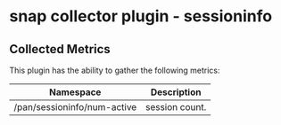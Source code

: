 # snap collector plugin - sessioninfo

## Collected Metrics
This plugin has the ability to gather the following metrics:

Namespace | Description
----------|-----------------------
/pan/sessioninfo/num-active | session count.